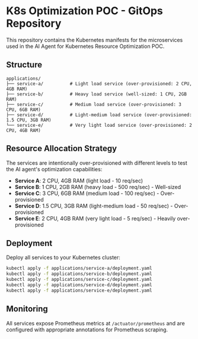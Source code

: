 # K8s Optimization POC - GitOps Repository

This repository contains the Kubernetes manifests for the microservices used in the AI Agent for Kubernetes Resource Optimization POC.

## Structure

```
applications/
├── service-a/          # Light load service (over-provisioned: 2 CPU, 4GB RAM)
├── service-b/          # Heavy load service (well-sized: 1 CPU, 2GB RAM)
├── service-c/          # Medium load service (over-provisioned: 3 CPU, 6GB RAM)
├── service-d/          # Light-medium load service (over-provisioned: 1.5 CPU, 3GB RAM)
└── service-e/          # Very light load service (over-provisioned: 2 CPU, 4GB RAM)
```

## Resource Allocation Strategy

The services are intentionally over-provisioned with different levels to test the AI agent's optimization capabilities:

- **Service A**: 2 CPU, 4GB RAM (light load - 10 req/sec)
- **Service B**: 1 CPU, 2GB RAM (heavy load - 500 req/sec) - Well-sized
- **Service C**: 3 CPU, 6GB RAM (medium load - 100 req/sec) - Over-provisioned
- **Service D**: 1.5 CPU, 3GB RAM (light-medium load - 50 req/sec) - Over-provisioned
- **Service E**: 2 CPU, 4GB RAM (very light load - 5 req/sec) - Heavily over-provisioned

## Deployment

Deploy all services to your Kubernetes cluster:

```bash
kubectl apply -f applications/service-a/deployment.yaml
kubectl apply -f applications/service-b/deployment.yaml
kubectl apply -f applications/service-c/deployment.yaml
kubectl apply -f applications/service-d/deployment.yaml
kubectl apply -f applications/service-e/deployment.yaml
```

## Monitoring

All services expose Prometheus metrics at `/actuator/prometheus` and are configured with appropriate annotations for Prometheus scraping.